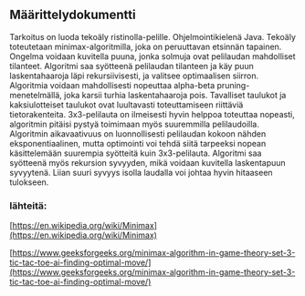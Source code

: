 ## Määrittelydokumentti

Tarkoitus on luoda tekoäly ristinolla-pelille. Ohjelmointikielenä Java. Tekoäly toteutetaan minimax-algoritmilla, joka on peruuttavan etsinnän tapainen. Ongelma voidaan kuvitella puuna, jonka solmuja ovat pelilaudan mahdolliset tilanteet. Algoritmi saa syötteenä pelilaudan tilanteen ja käy puun laskentahaaroja läpi rekursiivisesti, ja valitsee optimaalisen siirron. Algoritmia voidaan mahdollisesti nopeuttaa alpha-beta pruning-menetelmällä, joka karsii turhia laskentahaaroja pois. Tavalliset taulukot ja kaksiulotteiset taulukot ovat luultavasti toteuttamiseen riittäviä tietorakenteita. 3x3-pelilauta on ilmeisesti hyvin helppoa toteuttaa nopeasti, algoritmin pitäisi pystyä toimimaan myös suuremmilla pelilaudoilla. Algoritmin aikavaativuus on luonnollisesti pelilaudan kokoon nähden eksponentiaalinen, mutta optimointi voi tehdä siitä tarpeeksi nopean käsittelemään suurempia syötteitä kuin 3x3-pelilauta. Algoritmi saa syötteenä myös rekursion syvyyden, mikä voidaan kuvitella laskentapuun syvyytenä. Liian suuri syvyys isolla laudalla voi johtaa hyvin hitaaseen tulokseen.

### lähteitä:
[https://en.wikipedia.org/wiki/Minimax](https://en.wikipedia.org/wiki/Minimax)

[https://www.geeksforgeeks.org/minimax-algorithm-in-game-theory-set-3-tic-tac-toe-ai-finding-optimal-move/](https://www.geeksforgeeks.org/minimax-algorithm-in-game-theory-set-3-tic-tac-toe-ai-finding-optimal-move/)
